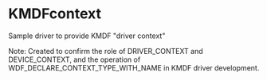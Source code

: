 # KMDFcontext
Sample driver to provide KMDF "driver context"

Note: Created to confirm the role of DRIVER_CONTEXT and DEVICE_CONTEXT, and the operation of WDF_DECLARE_CONTEXT_TYPE_WITH_NAME in KMDF driver development.
